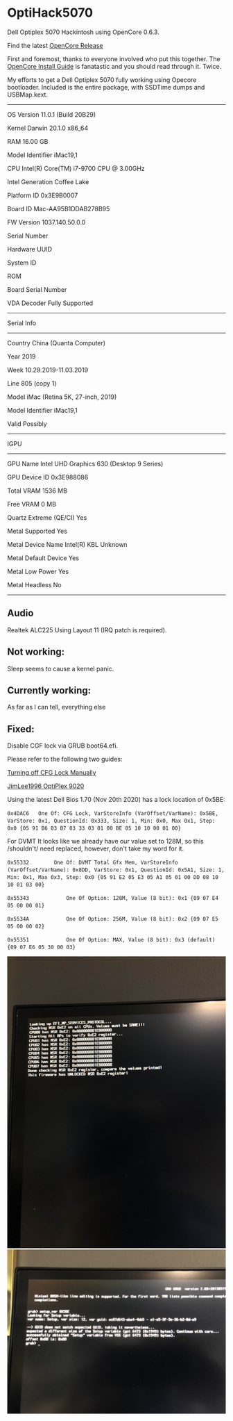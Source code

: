 # OptiHack5070
Dell Optiplex 5070 Hackintosh using OpenCore 0.6.3.

Find the latest [OpenCore Release](https://github.com/acidanthera/opencorepkg/releases)
 

First and foremost, thanks to everyone involved who put this together. The [OpenCore Install Guide]( https://dortania.github.io/OpenCore-Install-Guide)
 is fanatastic and you should read through it. Twice. 

My efforts to get a Dell Optiplex 5070 fully working using Opecore bootloader. Included is the entire package, with SSDTime dumps and USBMap.kext.

-----------------------------------------------------------------------
OS                             Version 11.0.1 (Build 20B29)

Kernel                         Darwin 20.1.0 x86_64

RAM                            16.00 GB

Model Identifier               iMac19,1

CPU                            Intel(R) Core(TM) i7-9700 CPU @ 3.00GHz

Intel Generation               Coffee Lake

Platform ID                    0x3E9B0007

Board ID                       Mac-AA95B1DDAB278B95

FW Version                     1037.140.50.0.0

Serial Number                  

Hardware UUID                  

System ID                      

ROM                            

Board Serial Number            

VDA Decoder                    Fully Supported

-----------------------------------------------------------------------

Serial Info

-----------------------------------------------------------------------

Country                        China (Quanta Computer)

Year                           2019

Week                           10.29.2019-11.03.2019

Line                           805 (copy 1)

Model                          iMac (Retina 5K, 27-inch, 2019)

Model Identifier               iMac19,1

Valid                          Possibly

-----------------------------------------------------------------------

IGPU

-----------------------------------------------------------------------

GPU Name                       Intel UHD Graphics 630 (Desktop 9 Series)

GPU Device ID                  0x3E988086

Total VRAM                     1536 MB

Free VRAM                      0 MB

Quartz Extreme (QE/CI)         Yes

Metal Supported                Yes

Metal Device Name              Intel(R) KBL Unknown

Metal Default Device           Yes

Metal Low Power                Yes

Metal Headless                 No

-----------------------------------------------------------------------

Audio
-----------------------------------------------------------------------

Realtek ALC225 Using Layout 11 (IRQ patch is required).


Not working: 
-----------------------------------------------------------------------

Sleep seems to cause a kernel panic. 

Currently working:
-----------------------------------------------------------------------

As far as I can tell, everything else


Fixed:
-----------------------------------------------------------------------

Disable CGF lock via GRUB boot64.efi.

Please refer to the following two guides:

[Turning off CFG Lock Manually](https://dortania.github.io/OpenCore-Post-Install/misc/msr-lock.html#turning-off-cfg-lock-manually)

[JimLee1996 OptiPlex 9020](https://github.com/JimLee1996/Hackintosh_OptiPlex_9020)

Using the latest Dell Bios 1.70 (Nov 20th 2020) has a lock location of 0x5BE:

`0x4DAC6   One Of: CFG Lock, VarStoreInfo (VarOffset/VarName): 0x5BE, VarStore: 0x1, QuestionId: 0x333, Size: 1, Min: 0x0, Max 0x1, Step: 0x0 {05 91 B6 03 B7 03 33 03 01 00 BE 05 10 10 00 01 00}`

For DVMT It looks like we already have our value set to 128M, so this /shouldn't/ need replaced, however, don't take my word for it. 

`0x55332 		One Of: DVMT Total Gfx Mem, VarStoreInfo (VarOffset/VarName): 0x8DD, VarStore: 0x1, QuestionId: 0x5A1, Size: 1, Min: 0x1, Max 0x3, Step: 0x0 {05 91 E2 05 E3 05 A1 05 01 00 DD 08 10 10 01 03 00}`

`0x55343 			One Of Option: 128M, Value (8 bit): 0x1 {09 07 E4 05 00 00 01}`

`0x5534A 			One Of Option: 256M, Value (8 bit): 0x2 {09 07 E5 05 00 00 02}`

`0x55351 			One Of Option: MAX, Value (8 bit): 0x3 (default) {09 07 E6 05 30 00 03}`


![alt text](https://github.com/freaksavior/OptiHack5070/blob/main/images/MSRoff.jpg?raw=true)
![alt text](https://github.com/freaksavior/OptiHack5070/blob/main/images/GRUBcli.jpg?raw=true)



